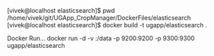 [vivek@localhost elasticsearch]$ pwd
/home/vivek/git/UGApp_CropManager/DockerFiles/elasticsearch
[vivek@localhost elasticsearch]$ docker build -t ugapp/elasticsearch .

Docker Run...
docker run -d -v <data-dir>:/data -p 9200:9200 -p 9300:9300 ugapp/elasticsearch

